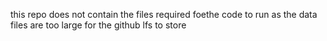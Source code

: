 this repo does not contain the files required foethe code to run as the data files are too large for the github lfs to store
